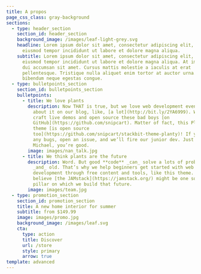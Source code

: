 ```yaml
---
title: A propos
page_css_class: gray-background
sections:
  - type: header_section
    section_id: header_section
    background_image: /images/leaf-light-grey.svg
    headline: Lorem ipsum dolor sit amet, consectetur adipiscing elit, sed do
      eiusmod tempor incididunt ut labore et dolore magna aliqua.
    subtitle: Lorem ipsum dolor sit amet, consectetur adipiscing elit, sed do
      eiusmod tempor incididunt ut labore et dolore magna aliqua. At imperdiet
      dui accumsan sit amet. Cursus mattis molestie a iaculis at erat
      pellentesque. Tristique nulla aliquet enim tortor at auctor urna. Eu mi
      bibendum neque egestas congue.
  - type: bulletpoints_section
    section_id: bulletpoints_section
    bulletpoints:
      - title: We love plants
        description: Now THAT is true, but we love web development even more. We talk
          about it on our blog, like, [a lot](http://bit.ly/2YA6999). We often
          craft live demos and open source these bad boys [on
          GitHub](https://github.com/snipcart). Matter of fact, this Planty
          theme [is open source
          too](https://github.com/snipcart/stackbit-theme-planty)! If you spot
          any bugs, open an issue, and we’ll fire our junior dev. Just kidding
          Michael, you’re good.
        image: images/nan_talk.jpg
      - title: We think plants are the future
        description: Word. But good **code** _can_ solve a lots of problems, too. New
          _and_ old. That’s why we help beginners get started with web
          development through free content and tools, like this theme. We also
          believe [the JAMstack](https://jamstack.org/) might be one solid
          pillar on which we build that future.
        image: images/team.jpg
  - type: promotion_section
    section_id: promotion_section
    title: A new home interior for summer
    subtitle: from $149.99
    image: images/promo.jpg
    background_image: /images/leaf.svg
    cta:
      type: action
      title: Discover
      url: /store
      style: primary
      arrow: true
template: advanced
---
```

